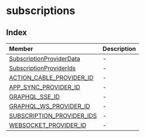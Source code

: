 # subscriptions

## Index

| Member | Description |
| :------ | :------ |
| [SubscriptionProviderData](interfaces/SubscriptionProviderData.md) | - |
| [SubscriptionProviderIds](type-aliases/SubscriptionProviderIds.md) | - |
| [ACTION\_CABLE\_PROVIDER\_ID](variables/ACTION_CABLE_PROVIDER_ID.md) | - |
| [APP\_SYNC\_PROVIDER\_ID](variables/APP_SYNC_PROVIDER_ID.md) | - |
| [GRAPHQL\_SSE\_ID](variables/GRAPHQL_SSE_ID.md) | - |
| [GRAPHQL\_WS\_PROVIDER\_ID](variables/GRAPHQL_WS_PROVIDER_ID.md) | - |
| [SUBSCRIPTION\_PROVIDER\_IDS](variables/SUBSCRIPTION_PROVIDER_IDS.md) | - |
| [WEBSOCKET\_PROVIDER\_ID](variables/WEBSOCKET_PROVIDER_ID.md) | - |
